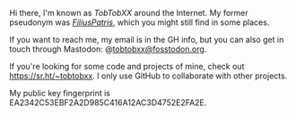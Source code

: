 Hi there, I'm known as _TobTobXX_ around the Internet. My former pseudonym was _[FiliusPatris](https://github.com/Filius-Patris)_,
which you might still find in some places.

If you want to reach me, my email is in the GH info, but you can also get in touch through Mastodon: @tobtobxx@fosstodon.org.

If you're looking for some code and projects of mine, check out <https://sr.ht/~tobtobxx>. I only use GitHub to collaborate with other
projects.

My public key fingerprint is EA2342C53EBF2A2D985C416A12AC3D4752E2FA2E.
<!---
TobTobXX/TobTobXX is a ✨ special ✨ repository because its `README.md` (this file) appears on your GitHub profile.
You can click the Preview link to take a look at your changes.
--->
